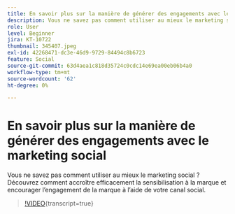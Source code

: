 ```yaml
---
title: En savoir plus sur la manière de générer des engagements avec le marketing social
description: Vous ne savez pas comment utiliser au mieux le marketing social ? Découvrez comment accroître efficacement la sensibilisation à la marque et encourager l’engagement de la marque à l’aide de votre canal social.
role: User
level: Beginner
jira: KT-10722
thumbnail: 345407.jpeg
exl-id: 42268471-dc3e-46d9-9729-84494c8b6723
feature: Social
source-git-commit: 63d4aea1c818d35724c0cdc14e69ea00eb06b4a0
workflow-type: tm+mt
source-wordcount: '62'
ht-degree: 0%

---
```


# En savoir plus sur la manière de générer des engagements avec le marketing social

Vous ne savez pas comment utiliser au mieux le marketing social ? Découvrez comment accroître efficacement la sensibilisation à la marque et encourager l’engagement de la marque à l’aide de votre canal social.

>[!VIDEO](https://video.tv.adobe.com/v/345407/?quality=12&learn=on){transcript=true}
